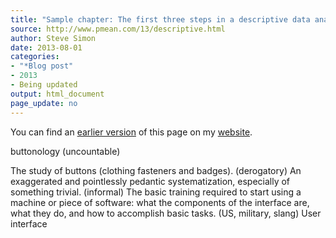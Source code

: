 ```yaml
---
title: "Sample chapter: The first three steps in a descriptive data analysis"
source: http://www.pmean.com/13/descriptive.html
author: Steve Simon
date: 2013-08-01
categories:
- "*Blog post"
- 2013
- Being updated
output: html_document
page_update: no
---
```


You can find an [earlier version][sim1] of this page on my [website][sim2].

[sim1]: http://www.pmean.com/13/descriptive.html
[sim2]: http://www.pmean.com

buttonology (uncountable)

The study of buttons (clothing fasteners and badges). 
(derogatory) An exaggerated and pointlessly pedantic systematization, especially of something trivial. 
(informal) The basic training required to start using a machine or piece of software: what the components of the interface are, what they do, and how to accomplish basic tasks. 
(US, military, slang) User interface 